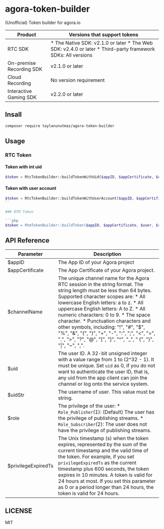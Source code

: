 # agora-token-builder

(Unofficial) Token builder for agora.io

| Product                  | Versions that support tokens                                                                                |
|--------------------------|-------------------------------------------------------------------------------------------------------------|
| RTC SDK                  | * The Native SDK: v2.1.0 or later * The Web SDK: v2.4.0 or later * Third-party framework SDKs: All versions |
| On-premise Recording SDK | v2.1.0 or later                                                                                             |
| Cloud Recording          | No version requirement                                                                                      |
| Interactive Gaming SDK   | v2.2.0 or later                                                                                             |

## Insall

```bash
composer require taylanunutmaz/agora-token-builder
```

## Usage


### RTC Token

#### Token with int uid

```php
$token = RtcTokenBuilder::buildTokenWithUid($appID, $appCertificate, $channelName, $uid, $role, $privilegeExpiredTs);
```

#### Token with user account

```php
$token = RtcTokenBuilder::buildTokenWithUserAccount($appID, $appCertificate, $channelName, $uidStr, $role, $privilegeExpiredTs);
``

### RTM Token

```php
$token = RtmTokenBuilder::buildToken($appID, $appCertificate, $user, $role, $privilegeExpiredTs);
```

## API Reference

| Parameter           | Description                                                                                                                                                                                                                                                                                                                                                                                                                                                                                  |
|---------------------|----------------------------------------------------------------------------------------------------------------------------------------------------------------------------------------------------------------------------------------------------------------------------------------------------------------------------------------------------------------------------------------------------------------------------------------------------------------------------------------------|
| $appID              | The App ID of your Agora project                                                                                                                                                                                                                                                                                                                                                                                                                                                             |
| $appCertificate     | The App Certificate of your Agora project.                                                                                                                                                                                                                                                                                                                                                                                                                                                   |
| $channelName        | The unique channel name for the Agora RTC session in the string format. The string length must be less than 64 bytes. Supported character scopes are:  * All lowercase English letters: a to z. * All uppercase English letters: A to Z. * All numeric characters: 0 to 9. * The space character. * Punctuation characters and other symbols, including: "!", "#", "$", "%", "&", "(", ")", "+", "-", ":", ";", "<", "=", ".", ">", "?", "@", "[", "]", "^", "_", " {", "}", "\|", "~", ",". |
| $uid                | The user ID. A 32-bit unsigned integer with a value range from 1 to (2^32 - 1). It must be unique. Set ``uid`` as 0, if you do not want to authenticate the user ID, that is, any uid from the app client can join the channel or log onto the service system.                                                                                                                                                                                                                               |
| $uidStr             | The username of user. This value must be string.                                                                                                                                                                                                                                                                                                                                                                                                                                             |
| $role               | The privilege of the user:  * ``Role_Publisher``(1): (Default) The user has the privilege of publishing streams. * ``Role_Subscriber``(2): The user does not have the privilege of publishing streams.                                                                                                                                                                                                                                                                                       |
| $privilegeExpiredTs | The Unix timestamp (s) when the token expires, represented by the sum of the current timestamp and the valid time of the token. For example, if you set ``privilegeExpiredTs`` as the current timestamp plus 600 seconds, the token expires in 10 minutes. A token is valid for 24 hours at most. If you set this parameter as 0 or a period longer than 24 hours, the token is valid for 24 hours.                                                                                          |

## LICENSE
MIT
